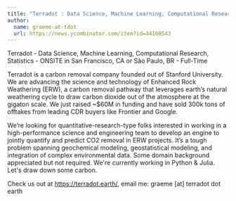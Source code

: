 ```yaml
---
title: "Terradot : Data Science, Machine Learning, Computational Research, Statistics"
author:
  name: graeme-at-tdot
  url: https://news.ycombinator.com/item?id=44160543
---
```


<JobNavigation />

Terradot - Data Science, Machine Learning, Computational Research, Statistics - ONSITE in San Francisco, CA or São Paulo, BR - Full-Time

Terradot is a carbon removal company founded out of Stanford University. We are advancing the science and technology of Enhanced Rock Weathering (ERW), a carbon removal pathway that leverages earth’s natural weathering cycle to draw carbon dioxide out of the atmosphere at the gigaton scale. We just raised ~$60M in funding and have sold 300k tons of offtakes from leading CDR buyers like Frontier and Google.

We’re looking for quantitative-research-type folks interested in working in a high-performance science and engineering team to develop an engine to jointly quantify and predict CO2 removal in ERW projects. It’s a tough problem spanning geochemical modeling, geostatistical modeling, and integration of complex environmental data. Some domain background appreciated but not required. We&#x27;re currently working in Python &amp; Julia. Let&#x27;s draw down some carbon.

Check us out at <a href="https:&#x2F;&#x2F;terradot.earth&#x2F;" rel="nofollow">https:&#x2F;&#x2F;terradot.earth&#x2F;</a>, email me: graeme [at] terradot dot earth
<JobApplication />
